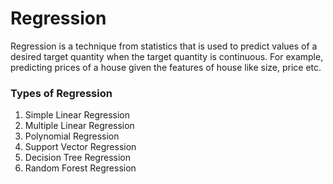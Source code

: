 # Regression

Regression is a technique from statistics that is used to predict values of a desired target quantity when the target quantity is continuous. For example, predicting prices of a house given the features of house like size, price etc.  

### Types of Regression
1. Simple Linear Regression  
2. Multiple Linear Regression
3. Polynomial Regression
4. Support Vector Regression
5. Decision Tree Regression
6. Random Forest Regression
